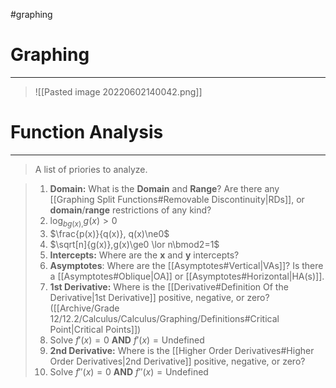 #graphing 
# Graphing
---
> ![[Pasted image 20220602140042.png]]

# Function Analysis
---
> A list of priories to analyze.

> 1. **Domain:** What is the **Domain** and **Range**? Are there any [[Graphing Split Functions#Removable Discontinuity|RDs]], or **domain**/**range** restrictions of any kind?
> 	1. $\log_{b{g(x)},}g(x)>0$
> 	2. $\frac{p(x)}{q(x)}, q(x)\ne0$
> 	3. $\sqrt[n]{g(x)},g(x)\ge0 \lor n\bmod2=1$    
> 2. **Intercepts:** Where are the **x** and **y** intercepts?
> 3. **Asymptotes**: Where are the [[Asymptotes#Vertical|VAs]]? Is there a [[Asymptotes#Oblique|OA]] or [[Asymptotes#Horizontal|HA(s)]].
> 4. **1st Derivative:** Where is the [[Derivative#Definition Of the Derivative|1st Derivative]] positive, negative, or zero? ([[Archive/Grade 12/12.2/Calculus/Calculus/Graphing/Definitions#Critical Point|Critical Points]])
> 	1. Solve $f'(x)=0$ **AND** $f'(x)= \text{Undefined}$ 
> 5. **2nd Derivative:** Where is the [[Higher Order Derivatives#Higher Order Derivatives|2nd Derivative]] positive, negative, or zero?
> 	1. Solve $f''(x)=0$ **AND** $f''(x)=\text{Undefined}$ 